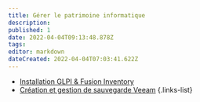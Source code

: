 ```yaml
---
title: Gérer le patrimoine informatique
description: 
published: 1
date: 2022-04-04T09:13:48.878Z
tags: 
editor: markdown
dateCreated: 2022-04-04T07:03:41.622Z
---
```


- [Installation GLPI & Fusion Inventory](/GLPI) 
- [Création et gestion de sauvegarde Veeam](/Veeam)
{.links-list}